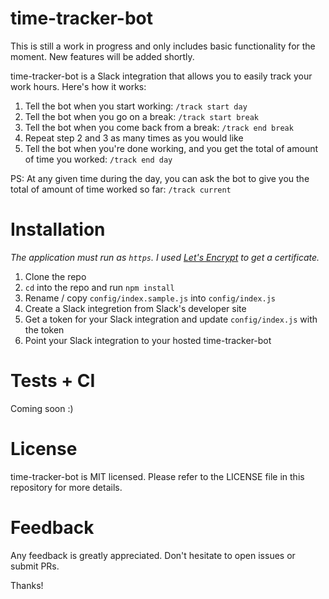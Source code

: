 # time-tracker-bot

This is still a work in progress and only includes basic functionality for the moment. New features will be added shortly.

time-tracker-bot is a Slack integration that allows you to easily track your work hours. Here's how it works:

1. Tell the bot when you start working: `/track start day`
2. Tell the bot when you go on a break: `/track start break`
3. Tell the bot when you come back from a break: `/track end break`
4. Repeat step 2 and 3 as many times as you would like
5. Tell the bot when you're done working, and you get the total of amount of time you worked: `/track end day`

PS: At any given time during the day, you can ask the bot to give you the total of amount of time worked so far: `/track current`

# Installation
_The application must run as `https`. I used [Let's Encrypt](https://letsencrypt.org/) to get a certificate._

1. Clone the repo
2. `cd` into the repo and run `npm install`
3. Rename / copy `config/index.sample.js` into `config/index.js`
4. Create a Slack integretion from Slack's developer site
5. Get a token for  your Slack integration and update `config/index.js` with the token
5. Point your Slack integration to your hosted time-tracker-bot

# Tests + CI
Coming soon :)

# License
time-tracker-bot is MIT licensed. Please refer to the LICENSE file in this repository for more details.

# Feedback
Any feedback is greatly appreciated. Don't hesitate to open issues or submit PRs.

Thanks!